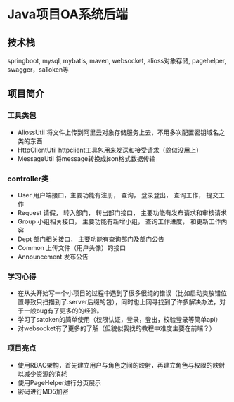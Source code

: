 # Java项目OA系统后端
## 技术栈
springboot, mysql, mybatis, maven, websocket, alioss对象存储, pagehelper, swagger，saToken等
## 项目简介
### 工具类包
- AliossUtil 将文件上传到阿里云对象存储服务上去，不用多次配置密钥域名之类的东西
- HttpClientUtil httpclient工具包用来发送和接受请求（貌似没用上）
- MessageUtil 将message转换成json格式数据传输
###  controller类
- User 用户端接口，主要功能有注册， 查询， 登录登出， 查询工作， 提交工作
- Request 请假， 转入部门， 转出部门接口， 主要功能有发布请求和审核请求
- Group 小组相关接口， 主要功能有新增小组， 查询工作进度， 和更新工作内容
- Dept 部门相关接口， 主要功能有查询部门及部门公告
- Common 上传文件（用户头像）的接口
- Announcement 发布公告
### 学习心得
- 在从头开始写一个小项目的过程中遇到了很多很纯的错误（比如启动类放错位置导致只扫描到了.server后缀的包），同时也上网寻找到了许多解决办法，对于一般bug有了更多的的经验。
- 学习了satoken的简单使用（权限认证，登录，登出，校验登录等简单api）
- 对websocket有了更多的了解（但貌似我找的教程中难度主要在前端？）
### 项目亮点
- 使用RBAC架构，首先建立用户与角色之间的映射，再建立角色与权限的映射以减少资源的消耗
- 使用PageHelper进行分页展示
- 密码进行MD5加密
